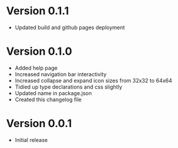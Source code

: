 # Version 0.1.1
- Updated build and github pages deployment

# Version 0.1.0
- Added help page
- Increased navigation bar interactivity
- Increased collapse and expand icon sizes from 32x32 to 64x64
- Tidied up type declarations and css slightly
- Updated name in package.json
- Created this changelog file

# Version 0.0.1
- Initial release